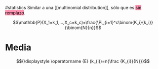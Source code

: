 #statistics 
Similar a una [[multinomial distribution]], sólo que es <mark style="background: #FF5582A6;">sin remplazo</mark>.

$$\mathbb{P}(X_1=k_1,...,X_c=k_c)=\frac{\Pi_{i=1}^c\binom{K_i}{k_i}}{\binom{N}{n}}$$
# Media
$${\displaystyle \operatorname {E} (k_{i})=n{\frac {K_{i}}{N}}}$$
